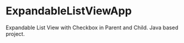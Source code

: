 # ExpandableListViewApp
Expandable List View with Checkbox in Parent and Child. Java based project.

